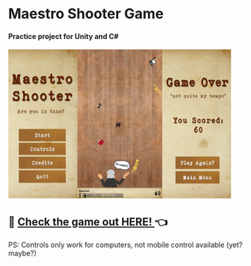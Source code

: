 # Maestro Shooter Game

#### Practice project for Unity and C#
<img src="screeshot-maestroshooter.png" alt="Mestro Shooter Screens" width="450" height="300">

## 🎼 <a href="https://i.simmer.io/@ianisout/maestro-shooter">Check the game out HERE! </a> 👈

PS: Controls only work for computers, not mobile control available (yet? maybe?)
